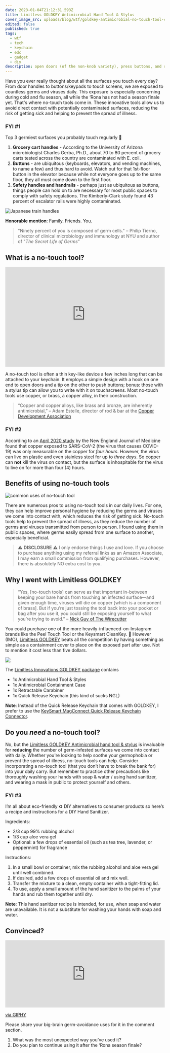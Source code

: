 ```yaml
---
date: 2023-01-04T21:12:31.593Z
title: Limitless GOLDKEY Antimicrobial Hand Tool & Stylus
cover_image_src: uploads/blog/wtf/goldkey-antimicrobial-no-touch-tool-cover.jpg
edited: false
published: true
tags:
  - wtf
  - tech
  - keychain
  - edc
  - gadget
  - diy
description: open doors (of the non-knob variety), press buttons, and reduce the number of germ-infested surfaces you come into contact with daily with no-touch tools
---
```


Have you ever really thought about all the surfaces you touch every day? From door handles to buttons/keypads to touch screens, we are exposed to countless germs and viruses daily. This exposure is especially concerning during cold and flu season, all while the ‘Rona has not had a season finale yet. That's where no-touch tools come in. These innovative tools allow us to avoid direct contact with potentially contaminated surfaces, reducing the risk of getting sick and helping to prevent the spread of illness.

### FYI #1
Top 3 germiest surfaces you probably touch regularly 🤢
1. **Grocery cart handles** - According to the University of Arizona microbiologist Charles Gerba, Ph.D., about 70 to 80 percent of grocery carts tested across the country are contaminated with E. coli.
2. **Buttons** - are ubiquitous (keyboards, elevators, and vending machines, to name a few) and thus hard to avoid. Watch out for that 1st-floor button in the elevator because while not everyone goes up to the same floor, they all must come down to the first floor.
3. **Safety handles and handrails** - perhaps just as ubiquitous as buttons, things people can hold on to are necessary for most public spaces to comply with safety regulations. The Kimberly-Clark study found 43 percent of escalator rails were highly contaminated.

<img src="https://res.cloudinary.com/shecodez/image/upload/v1672874149/vvifi_fyi%20blog/japanese-train-handles.jpg" alt="Japanese train handles" />

**Honorable mention**: Family. Friends. You.

> "Ninety percent of you is composed of germ cells."
– Philip Tierno, director of clinical microbiology and immunology at NYU and author of "_The Secret Life of Germs_"

## What is a no-touch tool?
<iframe width="100%" height="315" src="https://www.youtube-nocookie.com/embed/KKX9EGLIAkY" title="YouTube video player" frameborder="0" allow="accelerometer; autoplay; clipboard-write; encrypted-media; gyroscope; picture-in-picture; web-share" allowfullscreen></iframe>

A no-touch tool is often a thin key-like device a few inches long that can be attached to your keychain.  It employs a simple design with a hook on one end to open doors and a tip on the other to push buttons; bonus: those with a stylus tip can allow you to write with it on touchscreens. Most no-touch tools use copper, or brass, a copper alloy, in their construction. 

> “Copper and copper alloys, like brass and bronze, are inherently antimicrobial,” 
– Adam Estelle, director of rod & bar at the [Copper Development Association](https://www.copper.org/) 

### FYI #2
According to an [April 2020 study](https://www.nejm.org/doi/10.1056/NEJMc2004973) by the New England Journal of Medicine found that copper exposed to SARS-CoV-2 (the virus that causes COVID-19) was only measurable on the copper for _four hours_. However, the virus can live on plastic and even stainless steel for up to _three days_. So copper can **not** kill the virus on contact, but the surface is inhospitable for the virus to live on for more than four (4) hours.

## Benefits of using no-touch tools

<img src="https://res.cloudinary.com/shecodez/image/upload/v1672874153/vvifi_fyi%20blog/no-touch-tool-uses.png" alt="common uses of no-touch tool" />

There are numerous pros to using no-touch tools in our daily lives. For one, they can help improve personal hygiene by reducing the germs and viruses we come into contact with, which reduces the risk of getting sick. No-touch tools help to prevent the spread of illness, as they reduce the number of germs and viruses transmitted from person to person. I found using them in public spaces, where germs easily spread from one surface to another, especially beneficial.

> ⚠️ **DISCLOSURE** ⚠️ I only endorse things I use and love. If you choose to purchase anything using my referral links as an Amazon Associate, I may earn a small commission from qualifying purchases. However, there is absolutely NO extra cost to you.

## Why I went with Limitless GOLDKEY
> “Yes, [no-touch tools] can serve as that important in-between keeping your bare hands from touching an infected surface—and given enough time, viruses will die on copper [which is a component of brass]. But if you’re just tossing the tool back into your pocket or bag after you use it, you could still be exposing yourself to what you’re trying to avoid.”
– [Nick Guy of The Wirecutter](https://www.nytimes.com/wirecutter/blog/brass-touch-tool-instagram/) 

You could purchase one of the more heavily-influenced-on-Instagram brands like the Peel Touch Tool or the Keysmart CleanKey. 💸 However (IMO), [Limitless GOLDKEY](https://amzn.to/3ibEgU7) beats all the competition by having something as simple as a containment cover to place on the exposed part after use. Not to mention it cost less than five dollars.

<a href="https://www.amazon.com/dp/B09T2LL8WF?th=1&linkCode=li2&tag=vvifi_fyi-20&linkId=b5c66a05a56a25f23a9b0a7f08586bb0&language=en_US&ref_=as_li_ss_il" target="_blank"><img border="0" src="//ws-na.amazon-adsystem.com/widgets/q?_encoding=UTF8&ASIN=B09T2LL8WF&Format=_SL160_&ID=AsinImage&MarketPlace=US&ServiceVersion=20070822&WS=1&tag=vvifi_fyi-20&language=en_US" ></a><img src="https://ir-na.amazon-adsystem.com/e/ir?t=vvifi_fyi-20&language=en_US&l=li2&o=1&a=B09T2LL8WF" width="1" height="1" border="0" alt="" style="border:none !important; margin:0px !important;" />

The [Limitless Innovations GOLDKEY package](https://amzn.to/3ibEgU7) contains
- 1x Antimicrobial Hand Tool & Styles
- 1x Antimicrobial Containment Case
- 1x Retractable Carabiner
- 1x Quick Release Keychain (this kind of sucks NGL)

**Note**: Instead of the Quick Release Keychain that comes with GOLDKEY, I prefer to use the [KeySmart MagConnect Quick Release Keychain Connector](https://amzn.to/3GgccHc).

## Do you _need_ a no-touch tool?
No, but the [Limitless GOLDKEY Antimicrobial hand tool & stylus](https://amzn.to/3ibEgU7) is invaluable for **reducing** the number of germ-infested surfaces we come into contact with daily. Whether you're looking to help soothe your germophobia or prevent the spread of illness, no-touch tools can help. Consider incorporating a no-touch tool (that you don’t have to break the bank for) into your daily carry. But remember to practice other precautions like thoroughly washing your hands with soap & water / using hand sanitizer, and wearing a mask in public to protect yourself and others.

### FYI #3
I’m all about eco-friendly ♻️ DIY alternatives to consumer products so here’s a recipe and instructions for a DIY Hand Sanitizer.

Ingredients:
- 2/3 cup 99% rubbing alcohol
- 1/3 cup aloe vera gel
- Optional: a few drops of essential oil (such as tea tree, lavender, or peppermint) for fragrance

Instructions:
1. In a small bowl or container, mix the rubbing alcohol and aloe vera gel until well combined.
2. If desired, add a few drops of essential oil and mix well.
3. Transfer the mixture to a clean, empty container with a tight-fitting lid.
4. To use, apply a small amount of the hand sanitizer to the palms of your hands and rub them together until dry.

**Note**: This hand sanitizer recipe is intended, for use, when soap and water are unavailable. It is not a substitute for washing your hands with soap and water.

## Convinced?

<div style="width:100%;height:0;padding-bottom:42%;position:relative;"><iframe src="https://giphy.com/embed/vw8SGjMCbGr4Mn3n8l" width="100%" height="100%" style="position:absolute" frameBorder="0" class="giphy-embed" allowFullScreen></iframe></div><p><a href="https://giphy.com/gifs/arianagrande-ariana-grande-7-rings-vw8SGjMCbGr4Mn3n8l">via GIPHY</a></p>

Please share your big-brain germ-avoidance uses for it in the comment section.
1. What was the most unexpected way you’ve used it?
2. Do you plan to continue using it after the ‘Rona season finale?
